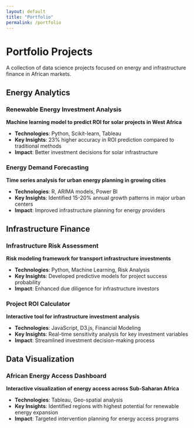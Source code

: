 ```yaml
---
layout: default
title: "Portfolio"
permalink: /portfolio
---
```


# Portfolio Projects

A collection of data science projects focused on energy and infrastructure finance in African markets.

## Energy Analytics

### Renewable Energy Investment Analysis
**Machine learning model to predict ROI for solar projects in West Africa**

- **Technologies**: Python, Scikit-learn, Tableau
- **Key Insights**: 23% higher accuracy in ROI prediction compared to traditional methods
- **Impact**: Better investment decisions for solar infrastructure

### Energy Demand Forecasting  
**Time series analysis for urban energy planning in growing cities**

- **Technologies**: R, ARIMA models, Power BI
- **Key Insights**: Identified 15-20% annual growth patterns in major urban centers
- **Impact**: Improved infrastructure planning for energy providers

## Infrastructure Finance

### Infrastructure Risk Assessment
**Risk modeling framework for transport infrastructure investments**

- **Technologies**: Python, Machine Learning, Risk Analysis
- **Key Insights**: Developed predictive models for project success probability
- **Impact**: Enhanced due diligence for infrastructure investors

### Project ROI Calculator
**Interactive tool for infrastructure investment analysis**

- **Technologies**: JavaScript, D3.js, Financial Modeling
- **Key Insights**: Real-time sensitivity analysis for key investment variables
- **Impact**: Streamlined investment decision-making process

## Data Visualization

### African Energy Access Dashboard
**Interactive visualization of energy access across Sub-Saharan Africa**

- **Technologies**: Tableau, Geo-spatial analysis
- **Key Insights**: Identified regions with highest potential for renewable energy expansion
- **Impact**: Targeted intervention planning for energy access programs